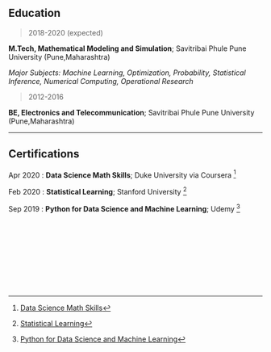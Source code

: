 ## Education


> 2018-2020 (expected)

**M.Tech, Mathematical Modeling and Simulation**; Savitribai Phule Pune University (Pune,Maharashtra)

*Major Subjects: Machine Learning, Optimization, Probability, Statistical Inference, Numerical Computing, Operational Research*

> 2012-2016

**BE, Electronics and Telecommunication**; Savitribai Phule Pune University (Pune,Maharashtra)

---

## Certifications 

Apr 2020
:   **Data Science Math Skills**; Duke University via Coursera [^1]

Feb 2020
:   **Statistical Learning**; Stanford University [^2]

Sep 2019
:   **Python for Data Science and Machine Learning**; Udemy [^3]


<br/>
<br/>
<br/>
<br/>
<br/>
<br/>
<br/>
<br/>








[^1]: [Data Science Math Skills](https://www.coursera.org/account/accomplishments/verify/X4YHP3HSRWWP?utm_source=link&utm_campaign=copybutton_certificate&utm_product=course)
[^2]: [Statistical Learning](https://prod-cert-bucket.s3.amazonaws.com/downloads/d3c34366d3454bc2b2455d983878704b/Statement.pdf)
[^3]: [Python for Data Science and Machine Learning](https://www.udemy.com/certificate/UC-SQWOEKON/)
